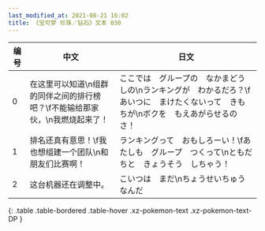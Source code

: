 ```yaml
---
last_modified_at: 2021-08-21 16:02
title: 《宝可梦 珍珠／钻石》文本 030
---
```

| 编号 | 中文 | 日文 |
| ---- | ---- | ---- |
| 0 | 在这里可以知道\n组群的同伴之间的排行榜吧？\f不能输给那家伙，\n我燃烧起来了！ | ここでは　グループの　なかまどうしの\nランキングが　わかるだろ？\fあいつに　まけたくないって　きもちが\nボクを　もえあがらせるのさ！ |
| 1 | 排名还真有意思！\f我也想组建一个团队\n和朋友们比赛啊！ | ランキングって　おもしろーい！\fあたしも　グループ　つくって\nともだちと　きょうそう　しちゃう！ |
| 2 | 这台机器还在调整中。 | こいつは　まだ\nちょうせいちゅう　なんだ |
{: .table .table-bordered .table-hover .xz-pokemon-text .xz-pokemon-text-DP }